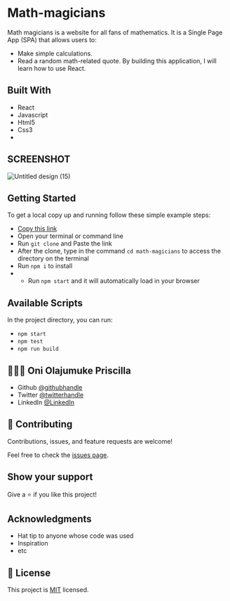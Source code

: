 # Math-magicians
Math magicians is a website for all fans of mathematics. It is a Single Page App (SPA) that allows users to:
- Make simple calculations.
- Read a random math-related quote.
By building this application, I will learn how to use React.

## Built With
- React
- Javascript
- Html5
- Css3
- 
## SCREENSHOT
![Untitled design (15)](https://user-images.githubusercontent.com/69638013/134492101-ef370ebf-311d-4cec-bbce-351a07b376a2.png)


## Getting Started

To get a local copy up and running follow these simple example steps:

- [Copy this link](https://github.com/prolajumokeoni/math-magicians)
- Open your terminal or command line
- Run `git clone` and Paste the link
- After the clone, type in the command `cd math-magicians` to access the directory on the terminal
- Run `npm i` to install
- - Run `npm start` and it will automatically load in your browser


## Available Scripts

In the project directory, you can run:

- `npm start`
- `npm test`
- `npm run build`

## 👩🏿‍🏫 **Oni Olajumuke Priscilla**

- Github [@githubhandle](https://github.com/prolajumokeoni)
- Twitter [@twitterhandle](https://twitter.com/prolajumokeoni)
- LinkedIn [@LinkedIn](https://www.linkedin.com/in/olajumoke-priscilla-oni-44a48b162/)

## 🤝 Contributing

Contributions, issues, and feature requests are welcome!

Feel free to check the [issues page](https://github.com/prolajumokeoni/math-magicians/issues).

## Show your support

Give a ⭐️ if you like this project!

## Acknowledgments

- Hat tip to anyone whose code was used
- Inspiration
- etc


## 📝 License

This project is [MIT](/MIT.md) licensed.